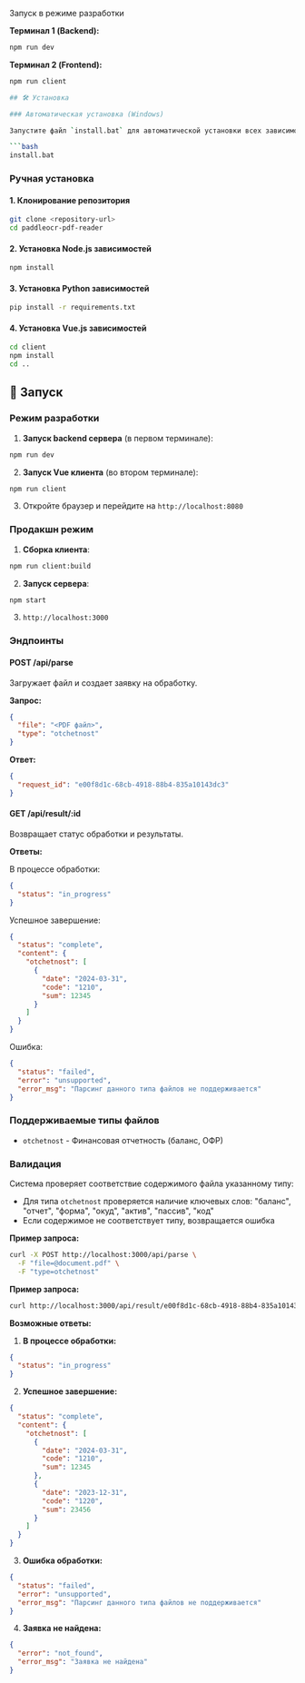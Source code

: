 Запуск в режиме разработки

**Терминал 1 (Backend):**
```bash
npm run dev
```

**Терминал 2 (Frontend):**
```bash
npm run client

## 🛠️ Установка

### Автоматическая установка (Windows)

Запустите файл `install.bat` для автоматической установки всех зависимостей:

```bash
install.bat
```

### Ручная установка

#### 1. Клонирование репозитория

```bash
git clone <repository-url>
cd paddleocr-pdf-reader
```

#### 2. Установка Node.js зависимостей

```bash
npm install
```

#### 3. Установка Python зависимостей

```bash
pip install -r requirements.txt
```

#### 4. Установка Vue.js зависимостей

```bash
cd client
npm install
cd ..
```

## 🚀 Запуск

### Режим разработки

1. **Запуск backend сервера** (в первом терминале):
```bash
npm run dev
```

2. **Запуск Vue клиента** (во втором терминале):
```bash
npm run client
```

3. Откройте браузер и перейдите на `http://localhost:8080`

### Продакшн режим

1. **Сборка клиента**:
```bash
npm run client:build
```

2. **Запуск сервера**:
```bash
npm start
```

3. `http://localhost:3000`


### Эндпоинты

#### POST /api/parse
Загружает файл и создает заявку на обработку.

**Запрос:**
```json
{
  "file": "<PDF файл>",
  "type": "otchetnost"
}
```

**Ответ:**
```json
{
  "request_id": "e00f8d1c-68cb-4918-88b4-835a10143dc3"
}
```

#### GET /api/result/:id
Возвращает статус обработки и результаты.

**Ответы:**

В процессе обработки:
```json
{
  "status": "in_progress"
}
```

Успешное завершение:
```json
{
  "status": "complete",
  "content": {
    "otchetnost": [
      {
        "date": "2024-03-31",
        "code": "1210",
        "sum": 12345
      }
    ]
  }
}
```

Ошибка:
```json
{
  "status": "failed",
  "error": "unsupported",
  "error_msg": "Парсинг данного типа файлов не поддерживается"
}
```

### Поддерживаемые типы файлов

- `otchetnost` - Финансовая отчетность (баланс, ОФР)

### Валидация

Система проверяет соответствие содержимого файла указанному типу:
- Для типа `otchetnost` проверяется наличие ключевых слов: "баланс", "отчет", "форма", "окуд", "актив", "пассив", "код"
- Если содержимое не соответствует типу, возвращается ошибка


**Пример запроса:**
```bash
curl -X POST http://localhost:3000/api/parse \
  -F "file=@document.pdf" \
  -F "type=otchetnost"
```

**Пример запроса:**
```bash
curl http://localhost:3000/api/result/e00f8d1c-68cb-4918-88b4-835a10143dc3
```

**Возможные ответы:**

1. **В процессе обработки:**
```json
{
  "status": "in_progress"
}
```

2. **Успешное завершение:**
```json
{
  "status": "complete",
  "content": {
    "otchetnost": [
      {
        "date": "2024-03-31",
        "code": "1210",
        "sum": 12345
      },
      {
        "date": "2023-12-31",
        "code": "1220",
        "sum": 23456
      }
    ]
  }
}
```

3. **Ошибка обработки:**
```json
{
  "status": "failed",
  "error": "unsupported",
  "error_msg": "Парсинг данного типа файлов не поддерживается"
}
```

4. **Заявка не найдена:**
```json
{
  "error": "not_found",
  "error_msg": "Заявка не найдена"
}
```